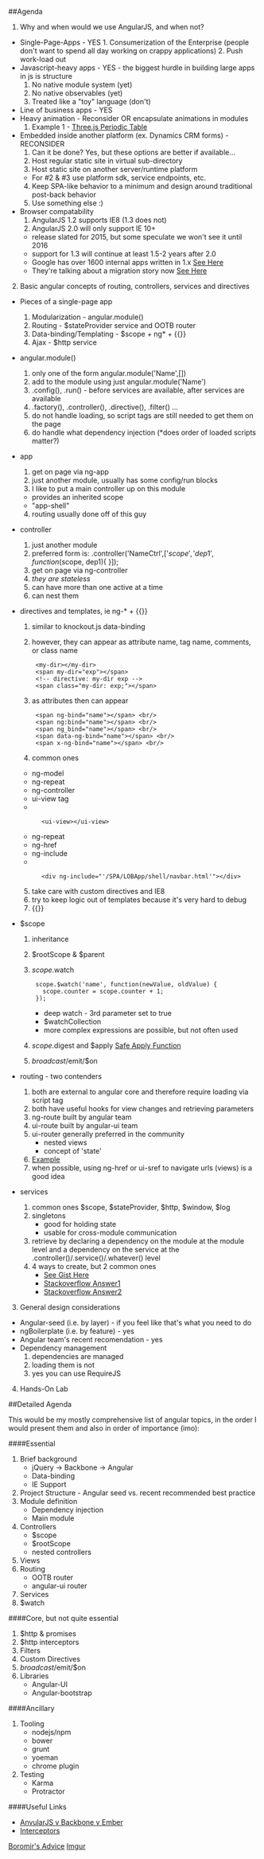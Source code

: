
##Agenda
1. Why and when would we use AngularJS, and when not?
  *  Single-Page-Apps - YES
    1. Consumerization of the Enterprise (people don't want to spend all day working on crappy applications)
    2. Push work-load out
  * Javascript-heavy apps - YES - the biggest hurdle in building large apps in js is structure
    1. No native module system (yet)
    2. No native observables (yet)
    3. Treated like a "toy" language (don't)
  * Line of business apps - YES
  * Heavy animation - Reconsider OR encapsulate animations in modules
    1. Example 1 - [Three.js Periodic Table](http://mrdoob.github.io/three.js/examples/css3d_periodictable.html)
  * Embedded inside another platform (ex. Dynamics CRM forms) - RECONSIDER
    1. Can it be done?  Yes, but these options are better if available...
    2. Host regular static site in virtual sub-directory
    3. Host static site on another server/runtime platform
      * For #2 & #3 use platform sdk, service endpoints, etc.
    4. Keep SPA-like behavior to a minimum and design around traditional post-back behavior
    5. Use something else :)
  * Browser compatability
    1. AngularJS 1.2 supports IE8 (1.3 does not)
    2. AngularJS 2.0 will only support IE 10+
     * release slated for 2015, but some speculate we won't see it until 2016
     * support for 1.3 will continue at least 1.5-2 years after 2.0
     * Google has over 1600 internal apps written in 1.x [See Here](http://eisenbergeffect.bluespire.com/all-about-angular-2-0/)
     * They're talking about a migration story now [See Here](http://www.johnpapa.net/the-angular-team-on-angular-1-3-and-the-road-ahead-to-angular-2-0/)
2. Basic angular concepts of routing, controllers, services and directives
  * Pieces of a single-page app
    1. Modularization - angular.module()
    2. Routing - $stateProvider service and OOTB router
    3. Data-binding/Templating - $scope + ng* + {{}}
    4. Ajax - $http service
  * angular.module()
    1. only one of the form angular.module('Name',[])
    2. add to the module using just angular.module('Name')
    3. .config(), .run() - before services are available, after services are available
    4. .factory(), .controller(), .directive(), .filter() ...
    5. do not handle loading, so script tags are still needed to get them on the page
    6. do handle what dependency injection (*does order of loaded scripts matter?)
  * app
    1. get on page via ng-app
    2. just another module, usually has some config/run blocks
    3. I like to put a main controller up on this module
      * provides an inherited scope
      * "app-shell"
    4. routing usually done off of this guy
  * controller
    1. just another module
    2. preferred form is: .controller('NameCtrl',['$scope','dep1',function($scope, dep1){ }]);
    3. get on page via ng-controller
    4. *they are stateless*
    5. can have more than one active at a time
    6. can nest them
  * directives and templates, ie ng-* + {{}}
    1. similar to knockout.js data-binding
    2. however, they can appear as attribute name, tag name, comments, or class name
 
            <my-dir></my-dir>
            <span my-dir="exp"></span>
            <!-- directive: my-dir exp -->
            <span class="my-dir: exp;"></span>
    3. as attributes then can appear
   
            <span ng-bind="name"></span> <br/>
            <span ng:bind="name"></span> <br/>
            <span ng_bind="name"></span> <br/>
            <span data-ng-bind="name"></span> <br/>
            <span x-ng-bind="name"></span> <br/>
    4. common ones
      * ng-model
      * ng-repeat
      * ng-controller
      * ui-view tag
      * 
      
              <ui-view></ui-view>
      * ng-repeat
      * ng-href
      * ng-include
      *

              <div ng-include="'/SPA/LOBApp/shell/navbar.html'"></div>
    5. take care with custom directives and IE8
    6. try to keep logic out of templates because it's very hard to debug
    7. {{}}
  * $scope
    1. inheritance
    2. $rootScope & $parent
    3. $scope.$watch
     
            scope.$watch('name', function(newValue, oldValue) {
              scope.counter = scope.counter + 1;
            });    
       * deep watch - 3rd parameter set to true
       * $watchCollection
       * more complex expressions are possible, but not often used
    4. $scope.$digest and $apply [Safe Apply Function](https://gist.github.com/JediMindtrick/f737a1a0e5b0d059deb8)
    5. $broadcast/$emit/$on
  * routing - two contenders
    1. both are external to angular core and therefore require loading via script tag
    2. both have useful hooks for view changes and retrieving parameters
    2. ng-route built by angular team
    3. ui-route built by angular-ui team
    4. ui-router generally preferred in the community
       * nested views
       * concept of 'state'
    5. [Example](https://github.com/JediMindtrick/DemoAngularJS/blob/master/DemoAngularJS/SPA/LOBApp/lob.html)
    6. when possible, using ng-href or ui-sref to navigate urls (views) is a good idea
  * services
    1. common ones $scope, $stateProvider, $http, $window, $log
    2. singletons
       * good for holding state
       * usable for cross-module communication
    2. retrieve by declaring a dependency on the module at the module level and a dependency on the service at the .controller()/.service()/.whatever() level
    3. 4 ways to create, but 2 common ones 
       * [See Gist Here](https://gist.github.com/JediMindtrick/8b2532de1a92afa49e83) 
       * [Stackoverflow Answer1](http://stackoverflow.com/questions/13762228/confused-about-service-vs-factory/13763886#13763886)
       * [Stackoverflow Answer2](http://stackoverflow.com/questions/15666048/service-vs-provider-vs-factory)
3. General design considerations
 * Angular-seed (i.e. by layer) - if you feel like that's what you need to do
 * ngBoilerplate (i.e. by feature) - yes
 * Angular team's recent recomendation - yes
 * Dependency management
   1. dependencies are managed
   2. loading them is not
   3. yes you can use RequireJS
4. Hands-On Lab

##Detailed Agenda

This would be my mostly comprehensive list of angular topics, in the order I would present them and also in order of importance (imo):

####Essential
1. Brief background
   * jQuery -> Backbone -> Angular
   * Data-binding
   * IE Support
2. Project Structure - Angular seed vs. recent recommended best practice
3. Module definition
   * Dependency injection
   * Main module
4. Controllers
   * $scope
   * $rootScope
   * nested controllers
5. Views
6. Routing
   * OOTB router
   * angular-ui router
7. Services
8. $watch

####Core, but not quite essential
1. $http & promises
2. $http interceptors
3. Filters
4. Custom Directives
5. $broadcast/$emit/$on
6. Libraries
   * Angular-UI
   * Angular-bootstrap​


####Ancillary
1. Tooling
   * nodejs/npm
   * bower
   * grunt
   * yoeman
   * chrome plugin
2. Testing
   * Karma
   * Protractor

####Useful Links
- [AnvularJS v Backbone v Ember](http://www.airpair.com/js/javascript-framework-comparison)
- [Interceptors](http://www.webdeveasy.com/interceptors-in-angularjs-and-useful-examples/)

[Boromir's Advice](http://i.imgur.com/kTh9x54.png)
[Imgur](http://i.imgur.com/huvPLDE.png)
